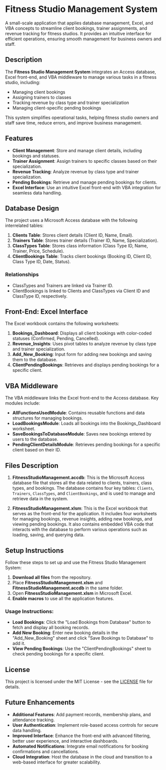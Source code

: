 # Fitness Studio Management System

A small-scale application that applies database management, Excel, and VBA concepts to streamline client bookings, trainer assignments, and revenue tracking for fitness studios. It provides an intuitive interface for efficient operations, ensuring smooth management for business owners and staff.

## Description

The **Fitness Studio Management System** integrates an Access database, Excel front-end, and VBA middleware to manage various tasks in a fitness studio, including:
- Managing client bookings
- Assigning trainers to classes
- Tracking revenue by class type and trainer specialization
- Managing client-specific pending bookings

This system simplifies operational tasks, helping fitness studio owners and staff save time, reduce errors, and improve business management.

## Features

- **Client Management**: Store and manage client details, including bookings and statuses.
- **Trainer Assignment**: Assign trainers to specific classes based on their specialization.
- **Revenue Tracking**: Analyze revenue by class type and trainer specialization.
- **Pending Bookings**: Retrieve and manage pending bookings for clients.
- **Excel Interface**: Use an intuitive Excel front-end with VBA integration for seamless data handling.

## Database Design

The project uses a Microsoft Access database with the following interrelated tables:

1. **Clients Table**: Stores client details (Client ID, Name, Email).
2. **Trainers Table**: Stores trainer details (Trainer ID, Name, Specialization).
3. **ClassTypes Table**: Stores class information (Class Type ID, Name, Trainer, Price, Schedule).
4. **ClientBookings Table**: Tracks client bookings (Booking ID, Client ID, Class Type ID, Date, Status).

### Relationships
- ClassTypes and Trainers are linked via Trainer ID.
- ClientBookings is linked to Clients and ClassTypes via Client ID and ClassType ID, respectively.

## Front-End: Excel Interface

The Excel workbook contains the following worksheets:

1. **Bookings_Dashboard**: Displays all client bookings with color-coded statuses (Confirmed, Pending, Cancelled).
2. **Revenue_Insights**: Uses pivot tables to analyze revenue by class type and trainer specialization.
3. **Add_New_Booking**: Input form for adding new bookings and saving them to the database.
4. **ClientPendingBookings**: Retrieves and displays pending bookings for a specific client.

## VBA Middleware

The VBA middleware links the Excel front-end to the Access database. Key modules include:

- **AllFunctionsUsedModule**: Contains reusable functions and data structures for managing bookings.
- **LoadBookingsModule**: Loads all bookings into the Bookings_Dashboard worksheet.
- **SaveBookingsToDatabaseModule**: Saves new bookings entered by users to the database.
- **PendingClientDetailsModule**: Retrieves pending bookings for a specific client based on their ID.

## Files Description

1. **FitnessStudioManagement.accdb**: This is the Microsoft Access database file that stores all the data related to clients, trainers, class types, and bookings. The database contains four key tables: `Clients`, `Trainers`, `ClassTypes`, and `ClientBookings`, and is used to manage and retrieve data in the system.
   
2. **FitnessStudioManagement.xlsm**: This is the Excel workbook that serves as the front-end for the application. It includes four worksheets for managing bookings, revenue insights, adding new bookings, and viewing pending bookings. It also contains embedded VBA code that interacts with the database to perform various operations such as loading, saving, and querying data.

## Setup Instructions

Follow these steps to set up and use the Fitness Studio Management System:

1. **Download all files** from the repository.
2. Place **FitnessStudioManagement.xlsm** and **FitnessStudioManagement.accdb** in the same folder.
3. Open **FitnessStudioManagement.xlsm** in Microsoft Excel.
4. **Enable macros** to use all the application features.

### Usage Instructions:

- **Load Bookings**: Click the "Load Bookings from Database" button to fetch and display all booking records.
- **Add New Booking**: Enter new booking details in the "Add_New_Booking" sheet and click "Save Bookings to Database" to add it.
- **View Pending Bookings**: Use the "ClientPendingBookings" sheet to check pending bookings for a specific client.

## License

This project is licensed under the MIT License - see the [LICENSE](LICENSE) file for details.


## Future Enhancements

- **Additional Features**: Add payment records, membership plans, and attendance tracking.
- **User Authentication**: Implement role-based access controls for secure data handling.
- **Improved Interface**: Enhance the front-end with advanced filtering, better user experience, and interactive dashboards.
- **Automated Notifications**: Integrate email notifications for booking confirmations and cancellations.
- **Cloud Integration**: Host the database in the cloud and transition to a web-based interface for greater scalability.

